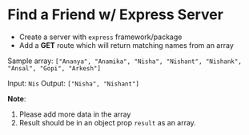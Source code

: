 # Find a Friend w/ Express Server

 - Create a server with `express` framework/package
 - Add a **GET** route which will return matching names from an array
 
Sample array: 
`["Ananya", "Anamika", "Nisha", "Nishant", "Nishank", "Ansal", "Gopi", "Arkesh"]`

Input: `Nis`
Output: `["Nisha", "Nishant"]`

**Note**: 
1. Please add more data in the array
2. Result should be in an object prop `result` as an array.
